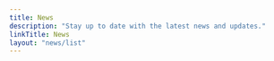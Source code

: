 ```yaml
---
title: News
description: "Stay up to date with the latest news and updates."
linkTitle: News
layout: "news/list"
---
```

